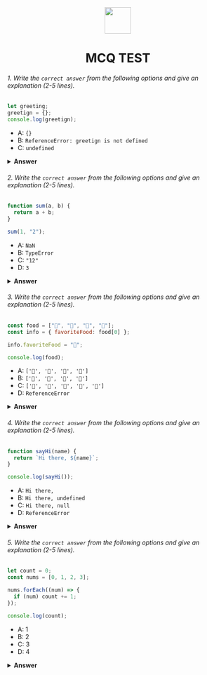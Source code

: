 <div align="center">
  <img height="60" src="https://edurev.gumlet.io/AllImages/original/ApplicationImages/CourseImages/944e5d47-8c55-4a89-91e5-22ab5f2798fc_CI.png">
  <h1>MCQ TEST</h1>
</div>

###### 1. Write the `correct answer` from the following options and give an explanation (2-5 lines).

```javascript
let greeting;
greetign = {};
console.log(greetign);
```

- A: `{}`
- B: `ReferenceError: greetign is not defined`
- C: `undefined`

<details><summary><b>Answer</b></summary>
<p>

#### Answer: A

<i> In the given code,The variable greeting is declared but not assigned a value, and then a variable greetign is assigned an empty object {}. When you log greetign, it will output an empty object {} because that's what it has been assigned to, despite the typo in the variable name.

</i>

</p>
</details>

###### 2. Write the `correct answer` from the following options and give an explanation (2-5 lines).

```javascript
function sum(a, b) {
  return a + b;
}

sum(1, "2");
```

- A: `NaN`
- B: `TypeError`
- C: `"12"`
- D: `3`

<details><summary><b>Answer</b></summary>
<p>

#### Answer: C

<i> In this case, the + operator is used for concatenating strings when at least one of the operands is a string. So, when you use sum(1, "2"), it converts the number 1 to a string and concatenates it with the string "2", resulting in the string "12"</i>

</p>
</details>

###### 3. Write the `correct answer` from the following options and give an explanation (2-5 lines).

```javascript
const food = ["🍕", "🍫", "🥑", "🍔"];
const info = { favoriteFood: food[0] };

info.favoriteFood = "🍝";

console.log(food);
```

- A: `['🍕', '🍫', '🥑', '🍔']`
- B: `['🍝', '🍫', '🥑', '🍔']`
- C: `['🍝', '🍕', '🍫', '🥑', '🍔']`
- D: `ReferenceError`

<details><summary><b>Answer</b></summary>
<p>

#### Answer: A

<i> we first create an array food containing four emoji strings. Then, we create an object info with a property favoriteFood that is initially assigned the value of the first element of the food array, which is "🍕".In the next line, we change the value of info.favoriteFood to "🍝". This does not affect the food array itself, so when we log food, it remains unchanged and still contains the original values.</i>

</p>
</details>

###### 4. Write the `correct answer` from the following options and give an explanation (2-5 lines).

```javascript
function sayHi(name) {
  return `Hi there, ${name}`;
}

console.log(sayHi());
```

- A: `Hi there,`
- B: `Hi there, undefined`
- C: `Hi there, null`
- D: `ReferenceError`

<details><summary><b>Answer</b></summary>
<p>

#### Answer: B

<i>sayHi function expects an argument name to be passed to it when it's called. However, in the console.log(sayHi()); line, no argument is provided, so name is undefined. The function still runs and returns "Hi there, undefined" as the output</i>

</p>
</details>

###### 5. Write the `correct answer` from the following options and give an explanation (2-5 lines).

```javascript
let count = 0;
const nums = [0, 1, 2, 3];

nums.forEach((num) => {
  if (num) count += 1;
});

console.log(count);
```

- A: 1
- B: 2
- C: 3
- D: 4

<details><summary><b>Answer</b></summary>
<p>

#### Answer: C

<i> a variable count is initialized to 0, and an array nums is defined with four elements. The forEach method is used to iterate through each element of the nums array. In the callback function, if (num) checks if the current element num is truthy  and if it is, it increments the count variable by 1. Since three out of the four elements in the nums array (1, 2, and 3) are truthy, the count variable will be incremented three times, resulting in a final value of 3. Therefore, when console.log(count) is executed, it will output 3.</i>

</p>
</details>
